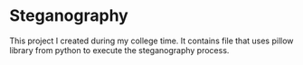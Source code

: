 # Steganography
This project I created during my college time. It contains file that uses pillow library from python to execute the steganography process.
